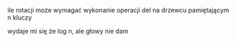 ile rotacji może wymagać wykonanie operacji del na drzewcu pamiętającym n kluczy

wydaje mi się że log n, ale głowy nie dam